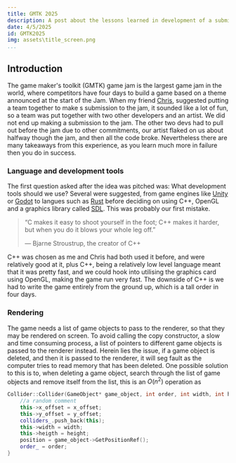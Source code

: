 ```yaml
---
title: GMTK 2025
description: A post about the lessons learned in development of a submission to the game maker's toolkit game jam 2025.
date: 4/5/2025
id: GMTK2025
img: assets\title_screen.png
...
```

## Introduction

The game maker's toolkit (GMTK) game jam is the largest game jam in the world, where competitors have four days to build a game based on a theme announced at the start of the Jam. When my friend [Chris](https://github.com/CodingPluto), suggested putting a team together to make s submission to the jam, it sounded like a lot of fun, so a team was put together with two other developers and an artist. We did not end up making a submission to the jam. The other two devs had to pull out before the jam due to other commitments, our artist flaked on us about halfway though the jam, and then all the code broke. Nevertheless there are many takeaways from this experience, as you learn much more in failure then you do in success.

### Language and development tools
The first question asked after the idea was pitched was: What development tools should we use? Several were suggested, from game engines like [Unity](https://unity.com) or [Godot](https://godotengine.org) to langues such as [Rust](https://www.rust-lang.org) before deciding on using C++, OpenGL and a graphics library called [SDL](https://wiki.libsdl.org/SDL3/FrontPage). This was probably our first mistake.

> “C makes it easy to shoot yourself in the foot; C++ makes it harder, but when you do it blows your whole leg off.”
> 
>    ― Bjarne Stroustrup, the creator of C++

C++ was chosen as me and Chris had both used it before, and were relatively good at it, plus C++, being a relatively low level language meant that it was pretty fast, and we could hook into utilising the graphics card using OpenGL, making the game run very fast. The downside of C++ is we had to write the game entirely from the ground up, which is a tall order in four days.

### Rendering
The game needs a list of game objects to pass to the renderer, so that they may be rendered on screen. To avoid calling the copy constructor, a slow and time consuming process, a list of pointers to different game objects is passed to the renderer instead. Herein lies the issue, if a game object is deleted, and then it is passed to the renderer, it will seg fault as the computer tries to read memory that has been deleted. One possible solution to this is to, when deleting a game object, search through the list of game objects and remove itself from the list, this is an $O(n^2)$ operation as 





```Cpp
Collider::Collider(GameObject* game_object, int order, int width, int height, int x_offset, int y_offset) {
    //a random comment
    this->x_offset = x_offset;
    this->y_offset = y_offset;
    colliders_.push_back(this);
    this->width = width;
    this->heigth = height;
    position = game_object->GetPositionRef();
    order_ = order;
}
```